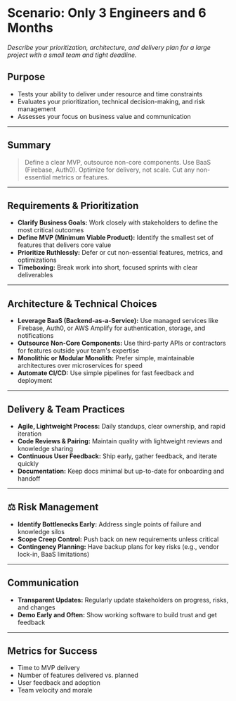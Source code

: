 # Scenario: Only 3 Engineers and 6 Months

_Describe your prioritization, architecture, and delivery plan for a large project with a small team and tight deadline._

## Purpose
- Tests your ability to deliver under resource and time constraints
- Evaluates your prioritization, technical decision-making, and risk management
- Assesses your focus on business value and communication

---

## Summary
> Define a clear MVP, outsource non-core components. Use BaaS (Firebase, Auth0). Optimize for delivery, not scale. Cut any non-essential metrics or features.

---

## Requirements & Prioritization
- **Clarify Business Goals:** Work closely with stakeholders to define the most critical outcomes
- **Define MVP (Minimum Viable Product):** Identify the smallest set of features that delivers core value
- **Prioritize Ruthlessly:** Defer or cut non-essential features, metrics, and optimizations
- **Timeboxing:** Break work into short, focused sprints with clear deliverables

---

## Architecture & Technical Choices
- **Leverage BaaS (Backend-as-a-Service):** Use managed services like Firebase, Auth0, or AWS Amplify for authentication, storage, and notifications
- **Outsource Non-Core Components:** Use third-party APIs or contractors for features outside your team's expertise
- **Monolithic or Modular Monolith:** Prefer simple, maintainable architectures over microservices for speed
- **Automate CI/CD:** Use simple pipelines for fast feedback and deployment

---

## Delivery & Team Practices
- **Agile, Lightweight Process:** Daily standups, clear ownership, and rapid iteration
- **Code Reviews & Pairing:** Maintain quality with lightweight reviews and knowledge sharing
- **Continuous User Feedback:** Ship early, gather feedback, and iterate quickly
- **Documentation:** Keep docs minimal but up-to-date for onboarding and handoff

---

## ⚖️ Risk Management
- **Identify Bottlenecks Early:** Address single points of failure and knowledge silos
- **Scope Creep Control:** Push back on new requirements unless critical
- **Contingency Planning:** Have backup plans for key risks (e.g., vendor lock-in, BaaS limitations)

---

## Communication
- **Transparent Updates:** Regularly update stakeholders on progress, risks, and changes
- **Demo Early and Often:** Show working software to build trust and get feedback

---

## Metrics for Success
- Time to MVP delivery
- Number of features delivered vs. planned
- User feedback and adoption
- Team velocity and morale

